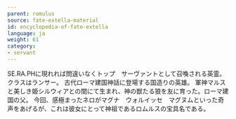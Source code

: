 ```yaml
---
parent: romulus
source: fate-extella-material
id: encyclopedia-of-fate-extella
language: ja
weight: 61
category:
- servant
---
```


SE.RA.PHに現れれば問違いなくトップ　サーヴァントとして召喚される英霊。クラスはランサー。
古代ローマ建国神話に登場する国造りの英雄。
軍神マルスと美しき姫シルウィアとの間にて生まれ、神の獣たる狼を友に育った。ローマ建国の父。
今回、感極まったネロがマグナ　ウォルイッセ　マグヌムといった奇声をあげるが、これは彼女にとって神祖であるロムルスの宝具名である。
